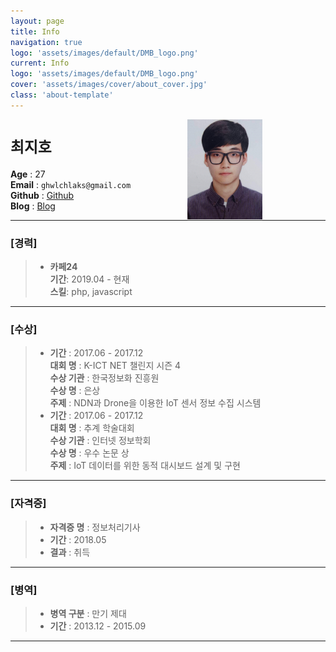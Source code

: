 ```yaml
---
layout: page
title: Info
navigation: true
logo: 'assets/images/default/DMB_logo.png'
current: Info
logo: 'assets/images/default/DMB_logo.png'
cover: 'assets/images/cover/about_cover.jpg'
class: 'about-template'
---
```

  
  <img src="/assets/images/default/choijiho3.jpg" style="float: right; padding-right: 20%;">  
  
# **`최지호`**  
**Age** : 27  
**Email** : `ghwlchlaks@gmail.com`  
**Github** : [Github](https://github.com/ghwlchlaks/)  
**Blog** : [Blog](https://ghwlchlaks.github.io/)   

---

### **[경력]**  
>* **카페24**  
   **기간**: 2019.04 - 현재  
   **스킬**: php, javascript

---

### **[수상]**  
>* **기간** : 2017.06 - 2017.12  
   **대회 명** : K-ICT NET 챌린지 시즌 4  
   **수상 기관**  : 한국정보화 진흥원  
    **수상 명** : 은상  
    **주제** : NDN과 Drone을 이용한 IoT 센서 정보 수집 시스템
>* **기간** : 2017.06 - 2017.12  
   **대회 명** : 추계 학술대회  
   **수상 기관**  : 인터넷 정보학회  
**수상 명** : 우수 논문 상  
**주제** : IoT 데이터를 위한 동적 대시보드 설계 및 구현  

---

### **[자격증]**  
>* **자격증 명** : 정보처리기사
>* **기간** : 2018.05
>* **결과** : 취득  

---

### **[병역]**
>* **병역 구분** : 만기 제대
>* **기간** : 2013.12 - 2015.09

---

